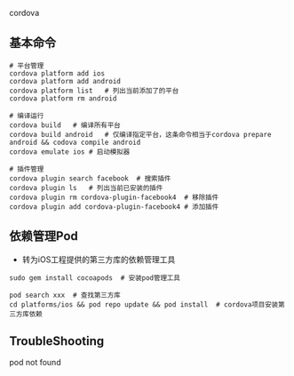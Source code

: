 cordova

## 基本命令

```shell
# 平台管理
cordova platform add ios
cordova platform add android
cordova platform list	# 列出当前添加了的平台
cordova platform rm android

# 编译运行
cordova build	# 编译所有平台
cordova build android	# 仅编译指定平台，这条命令相当于cordova prepare android && codova compile android
cordova emulate ios	# 启动模拟器

# 插件管理
cordova plugin search facebook	# 搜索插件
cordova plugin ls	# 列出当前已安装的插件
cordova plugin rm cordova-plugin-facebook4	# 移除插件
cordova plugin add cordova-plugin-facebook4 # 添加插件
```

## 依赖管理Pod

- 转为iOS工程提供的第三方库的依赖管理工具

```shell
sudo gem install cocoapods	# 安装pod管理工具

pod search xxx	# 查找第三方库
cd platforms/ios && pod repo update && pod install	# cordova项目安装第三方库依赖
```





## TroubleShooting



pod not found